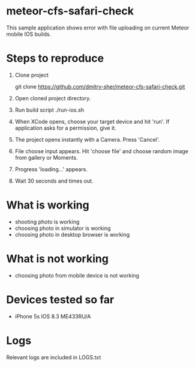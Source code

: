 # meteor-cfs-safari-check

This sample application shows error with file uploading on current Meteor mobile IOS builds.

# Steps to reproduce
1. Clone project

	git clone https://github.com/dmitry-sher/meteor-cfs-safari-check.git

2. Open cloned project directory.
3. Run build script
	./run-ios.sh

4. When XCode opens, choose your target device and hit 'run'. If application asks for a permission, give it.

5. The project opens instantly with a Camera. Press 'Cancel'.

6. File choose input appears. Hit 'choose file' and choose random image from gallery or Moments.

7. Progress 'loading...' appears.

8. Wait 30 seconds and times out.

# What is working
 - shooting photo is working
 - choosing photo in simulator is working
 - choosing photo in desktop browser is working

# What is not working
 - choosing photo from mobile device is not working

# Devices tested so far
 - iPhone 5s IOS 8.3 ME433RU/A

# Logs
Relevant logs are included in LOGS.txt